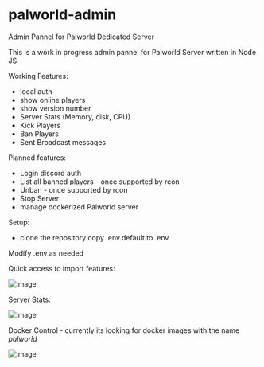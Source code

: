 # palworld-admin

Admin Pannel for Palworld Dedicated Server

This is a work in progress admin pannel for Palworld Server written in Node JS

Working Features:

* local auth
* show online players
* show version number
* Server Stats (Memory, disk, CPU)
* Kick Players
* Ban Players
* Sent Broadcast messages

Planned features:

* Login discord auth
* List all banned players - once supported by rcon
* Unban - once supported by rcon
* Stop Server
* manage dockerized Palworld server

Setup:

* clone the repository
copy .env.default to .env

Modify .env as needed

Quick access to import features:

![image](https://github.com/acocalypso/palworld-admin/assets/2846629/015fa415-b84e-4fd8-93f3-e89d43a48dfb)

Server Stats:

![image](https://github.com/acocalypso/palworld-admin/assets/2846629/36238a74-f633-4fdd-b8e0-14dccac1c4c6)

Docker Control - currently its looking for docker images with the name *palworld*

![image](https://github.com/acocalypso/palworld-admin/assets/2846629/f49ca50a-6a35-4505-abf0-33c1a349f534)




